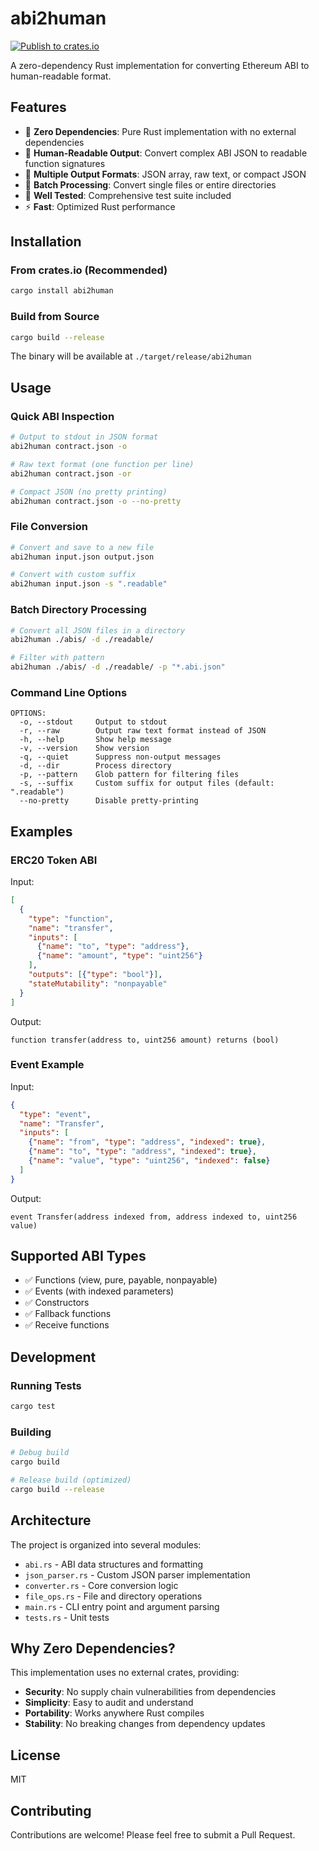 # abi2human

[![Publish to crates.io](https://github.com/devdotbo/abi2human-rs/actions/workflows/publish.yml/badge.svg)](https://github.com/devdotbo/abi2human-rs/actions/workflows/publish.yml)

A zero-dependency Rust implementation for converting Ethereum ABI to human-readable format.

## Features

- 🚀 **Zero Dependencies**: Pure Rust implementation with no external dependencies
- 📝 **Human-Readable Output**: Convert complex ABI JSON to readable function signatures
- 🎯 **Multiple Output Formats**: JSON array, raw text, or compact JSON
- 📁 **Batch Processing**: Convert single files or entire directories
- 🧪 **Well Tested**: Comprehensive test suite included
- ⚡ **Fast**: Optimized Rust performance

## Installation

### From crates.io (Recommended)

```bash
cargo install abi2human
```

### Build from Source

```bash
cargo build --release
```

The binary will be available at `./target/release/abi2human`

## Usage

### Quick ABI Inspection

```bash
# Output to stdout in JSON format
abi2human contract.json -o

# Raw text format (one function per line)
abi2human contract.json -or

# Compact JSON (no pretty printing)
abi2human contract.json -o --no-pretty
```

### File Conversion

```bash
# Convert and save to a new file
abi2human input.json output.json

# Convert with custom suffix
abi2human input.json -s ".readable"
```

### Batch Directory Processing

```bash
# Convert all JSON files in a directory
abi2human ./abis/ -d ./readable/

# Filter with pattern
abi2human ./abis/ -d ./readable/ -p "*.abi.json"
```

### Command Line Options

```
OPTIONS:
  -o, --stdout     Output to stdout
  -r, --raw        Output raw text format instead of JSON
  -h, --help       Show help message
  -v, --version    Show version
  -q, --quiet      Suppress non-output messages
  -d, --dir        Process directory
  -p, --pattern    Glob pattern for filtering files
  -s, --suffix     Custom suffix for output files (default: ".readable")
  --no-pretty      Disable pretty-printing
```

## Examples

### ERC20 Token ABI

Input:
```json
[
  {
    "type": "function",
    "name": "transfer",
    "inputs": [
      {"name": "to", "type": "address"},
      {"name": "amount", "type": "uint256"}
    ],
    "outputs": [{"type": "bool"}],
    "stateMutability": "nonpayable"
  }
]
```

Output:
```
function transfer(address to, uint256 amount) returns (bool)
```

### Event Example

Input:
```json
{
  "type": "event",
  "name": "Transfer",
  "inputs": [
    {"name": "from", "type": "address", "indexed": true},
    {"name": "to", "type": "address", "indexed": true},
    {"name": "value", "type": "uint256", "indexed": false}
  ]
}
```

Output:
```
event Transfer(address indexed from, address indexed to, uint256 value)
```

## Supported ABI Types

- ✅ Functions (view, pure, payable, nonpayable)
- ✅ Events (with indexed parameters)
- ✅ Constructors
- ✅ Fallback functions
- ✅ Receive functions

## Development

### Running Tests

```bash
cargo test
```

### Building

```bash
# Debug build
cargo build

# Release build (optimized)
cargo build --release
```

## Architecture

The project is organized into several modules:

- `abi.rs` - ABI data structures and formatting
- `json_parser.rs` - Custom JSON parser implementation
- `converter.rs` - Core conversion logic
- `file_ops.rs` - File and directory operations
- `main.rs` - CLI entry point and argument parsing
- `tests.rs` - Unit tests

## Why Zero Dependencies?

This implementation uses no external crates, providing:

- **Security**: No supply chain vulnerabilities from dependencies
- **Simplicity**: Easy to audit and understand
- **Portability**: Works anywhere Rust compiles
- **Stability**: No breaking changes from dependency updates

## License

MIT

## Contributing

Contributions are welcome! Please feel free to submit a Pull Request.